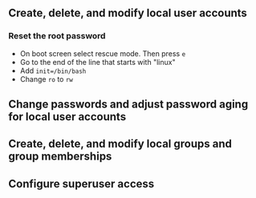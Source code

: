 ## Create, delete, and modify local user accounts

### Reset the root password
- On boot screen select rescue mode. Then press `e`
- Go to the end of the line that starts with "linux"
- Add `init=/bin/bash`
- Change `ro` to `rw`
## Change passwords and adjust password aging for local user accounts

## Create, delete, and modify local groups and group memberships

## Configure superuser access
